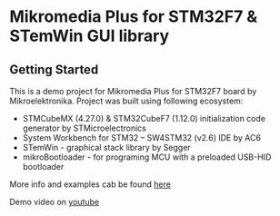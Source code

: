 # Mikromedia Plus for STM32F7 & STemWin GUI library

## Getting Started

This is a demo project for Mikromedia Plus for STM32F7 board by Mikroelektronika. Project was built using following ecosystem:

- STMCubeMX (4.27.0) & STM32CubeF7 (1.12.0) initialization code generator by STMicroelectronics
- System Workbench for STM32 – SW4STM32 (v2.6) IDE by AC6
- STemWin - graphical stack library by Segger
- mikroBootloader - for programing MCU with a preloaded USB-HID bootloader

More info and examples cab be found [here](http://www.optolab.ftn.uns.ac.rs/index.php/education/project-base/241-mikromedia-for-stm32f7)

Demo video on [youtube](https://www.youtube.com/watch?v=qSet84PIobA)
